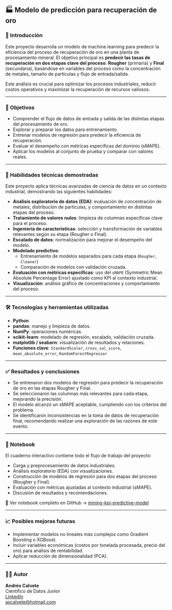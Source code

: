 ## 🏭 Modelo de predicción para recuperación de oro

### 📌 Introducción

Este proyecto desarrolla un modelo de machine learning para predecir la eficiencia del proceso de recuperación de oro en una planta de procesamiento mineral. El objetivo principal es **predecir las tasas de recuperación en dos etapas clave del proceso**: **Rougher** (primaria) y **Final** (secundaria), basándose en variables del proceso como la concentración de metales, tamaño de partículas y flujo de entrada/salida.

Este análisis es crucial para optimizar los procesos industriales, reducir costos operativos y maximizar la recuperación de recursos valiosos.

---

### 🎯 Objetivos

- Comprender el flujo de datos de entrada y salida de las distintas etapas del procesamiento de oro.
- Explorar y preparar los datos para entrenamiento.
- Entrenar modelos de regresión para predecir la eficiencia de recuperación.
- Evaluar el desempeño con métricas específicas del dominio (sMAPE).
- Aplicar los modelos al conjunto de prueba y comparar con valores reales.

---

### 🧠 Habilidades técnicas demostradas

Este proyecto aplica técnicas avanzadas de ciencia de datos en un contexto industrial, demostrando las siguientes habilidades:

- **Análisis exploratorio de datos (EDA)**: evaluación de concentración de metales, distribución de partículas, y comportamiento en distintas etapas del proceso.
- **Tratamiento de valores nulos**: limpieza de columnas específicas clave para el proceso.
- **Ingeniería de características**: selección y transformación de variables relevantes según su etapa (Rougher o Final).
- **Escalado de datos**: normalización para mejorar el desempeño del modelo.
- **Modelado predictivo**:
  - Entrenamiento de modelos separados para cada etapa (`Rougher`, `Cleaner`)
  - Comparación de modelos con validación cruzada.
- **Evaluación con métricas específicas**: uso del `sMAPE` (Symmetric Mean Absolute Percentage Error) ajustado como KPI al contexto industrial.
- **Visualización**: análisis gráfico de concentraciones y comportamiento del proceso.

---

### 🛠️ Tecnologías y herramientas utilizadas

- **Python**
- **pandas**: manejo y limpieza de datos.
- **NumPy**: operaciones numéricas.
- **scikit-learn**: modelado de regresión, escalado, validación cruzada.
- **matplotlib / seaborn**: visualización de resultados y relaciones.
- **Funciones clave**: `StandardScaler`, `cross_val_score`, `mean_absolute_error`, `RandomForestRegressor`

---

### ✅ Resultados y conclusiones

- Se entrenaron dos modelos de regresión para predecir la recuperación de oro en las etapas Rougher y Final.
- Se seleccionaron las columnas más relevantes para cada etapa, mejorando la precisión.
- El modelo alcanzó un sMAPE aceptable, cumpliendo con los criterios del problema.
- Se identificaron inconsistencias en la toma de datos de recuperación final, recomendando realizar una exploración de las razones de este evento.

---

### 📄 Notebook

El cuaderno interactivo contiene todo el flujo de trabajo del proyecto:
- Carga y preprocesamiento de datos industriales.
- Análisis exploratorio (EDA) con visualizaciones.
- Construcción de modelos de regresión para dos etapas del proceso (Rougher y Final).
- Evaluación con métricas ajustadas al contexto industrial (sMAPE).
- Discusión de resultados y recomendaciones.  

🔗 Ver notebook completo en GitHub → [mining-kpi-predictive-model](https://github.com/AndresCalvete-DataScientist/mining-kpi-predictive-model/blob/main/mining-kpi-predictive-model.ipynb)

---

### 📈 Posibles mejoras futuras

- Implementar modelos no lineales más complejos como Gradient Boosting o XGBoost.
- Incluir variables económicas (costos por tonelada procesada, precio del oro) para análisis de rentabilidad.
- Aplicar reducción de dimensionalidad (PCA).

---

### 👨‍💻 Autor

**Andrés Calvete**  
Científico de Datos Junior  
[LinkedIn](https://www.linkedin.com/in/andrescalvete/)  
ascalvete@hotmail.com
